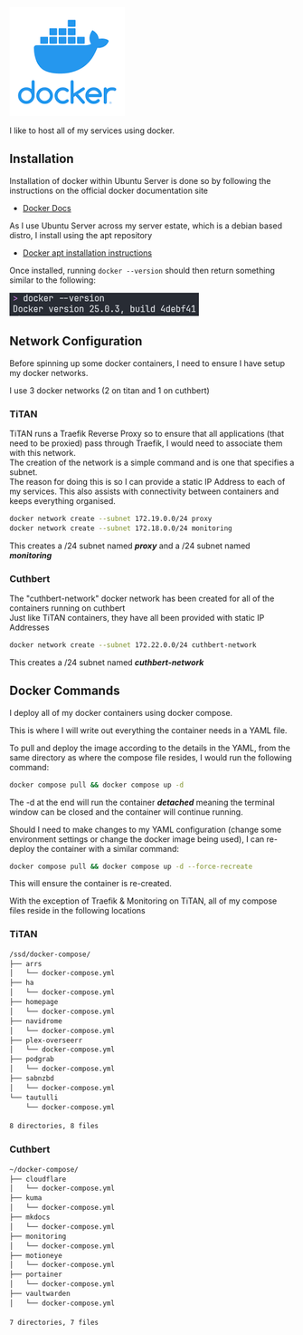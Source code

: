 ![](images/docker.png)

I like to host all of my services using docker.

## Installation

Installation of docker within Ubuntu Server is done so by following the instructions on the official docker documentation site  

- [Docker Docs](https://docs.docker.com/engine/install/)  

As I use Ubuntu Server across my server estate, which is a debian based distro, I install using the apt repository

- [Docker apt installation instructions](https://docs.docker.com/engine/install/ubuntu/#install-using-the-repository)  

Once installed, running `docker --version` should then return something similar to the following:  

![](<images/docker version.png>)  

## Network Configuration

Before spinning up some docker containers, I need to ensure I have setup my docker networks.

I use 3 docker networks (2 on titan and 1 on cuthbert)

### TiTAN

TiTAN runs a Traefik Reverse Proxy so to ensure that all applications (that need to be proxied) pass through Traefik, I would need to associate them with this network.    
The creation of the network is a simple command and is one that specifies a subnet.  
The reason for doing this is so I can provide a static IP Address to each of my services.  This also assists with connectivity between containers and keeps everything organised.

```bash
docker network create --subnet 172.19.0.0/24 proxy
docker network create --subnet 172.18.0.0/24 monitoring
```  

This creates a /24 subnet named ***proxy*** and a /24 subnet named ***monitoring***

### Cuthbert

The "cuthbert-network" docker network has been created for all of the containers running on cuthbert  
Just like TiTAN containers, they have all been provided with static IP Addresses  

```bash
docker network create --subnet 172.22.0.0/24 cuthbert-network
```  

This creates a /24 subnet named ***cuthbert-network***

## Docker Commands

I deploy all of my docker containers using docker compose.  

This is where I will write out everything the container needs in a YAML file.

To pull and deploy the image according to the details in the YAML, from the same directory as where the compose file resides, I would run the following command:

```bash
docker compose pull && docker compose up -d
```

The -d at the end will run the container ***detached*** meaning the terminal window can be closed and the container will continue running.

Should I need to make changes to my YAML configuration (change some environment settings or change the docker image being used), I can re-deploy the container with a similar command:

```bash
docker compose pull && docker compose up -d --force-recreate
```

This will ensure the container is re-created.

With the exception of Traefik & Monitoring on TiTAN, all of my compose files reside in the following locations

### TiTAN

```sh
/ssd/docker-compose/
├── arrs
│   └── docker-compose.yml
├── ha
│   └── docker-compose.yml
├── homepage
│   └── docker-compose.yml
├── navidrome
│   └── docker-compose.yml
├── plex-overseerr
│   └── docker-compose.yml
├── podgrab
│   └── docker-compose.yml
├── sabnzbd
│   └── docker-compose.yml
└── tautulli
    └── docker-compose.yml

8 directories, 8 files
```

### Cuthbert

```sh
~/docker-compose/
├── cloudflare
│   └── docker-compose.yml
├── kuma
│   └── docker-compose.yml
├── mkdocs
│   └── docker-compose.yml
├── monitoring
│   └── docker-compose.yml
├── motioneye
│   └── docker-compose.yml
├── portainer
│   └── docker-compose.yml
├── vaultwarden
│   └── docker-compose.yml

7 directories, 7 files
```

